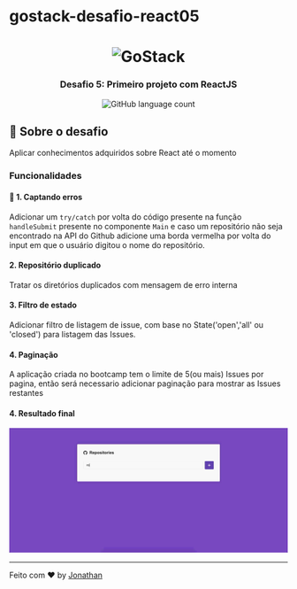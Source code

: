 # gostack-desafio-react05

<h1 align="center">
    <img alt="GoStack" src="https://rocketseat-cdn.s3-sa-east-1.amazonaws.com/bootcamp-header.png" width="200px" />
</h1>

<h3 align="center">
  Desafio 5: Primeiro projeto com ReactJS
</h3>

<p align="center">
  <img alt="GitHub language count" src="https://img.shields.io/github/languages/count/rocketseat/bootcamp-gostack-desafio-05?color=%2304D361">
</p>

## :rocket: Sobre o desafio

Aplicar conhecimentos adquiridos sobre React até o momento

### Funcionalidades

#### :rocket: 1. Captando erros

Adicionar um `try/catch` por volta do código presente na função `handleSubmit` presente no componente `Main` e caso um repositório não seja encontrado na API do Github adicione uma borda vermelha por volta do input em que o usuário digitou o nome do repositório.

#### 2. Repositório duplicado

Tratar os diretórios duplicados com mensagem de erro interna

#### 3. Filtro de estado

Adicionar filtro de listagem de issue, com base no State('open','all' ou 'closed') para listagem das Issues.

#### 4. Paginação

A aplicação criada no bootcamp tem o limite de 5(ou mais) Issues por pagina, então será necessario adicionar paginação para mostrar as Issues restantes

#### 4. Resultado final

![Alt Text](src/assets/repository.gif)

---

Feito com ♥ by [Jonathan](https://www.linkedin.com/in/jonathan-barros-franco)
